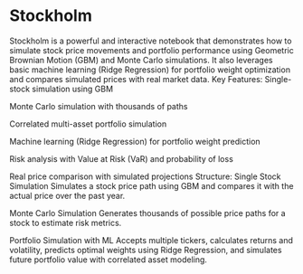 # Stockholm
Stockholm is a powerful and interactive notebook that demonstrates how to simulate stock price movements and portfolio performance using Geometric Brownian Motion (GBM) and Monte Carlo simulations. It also leverages basic machine learning (Ridge Regression) for portfolio weight optimization and compares simulated prices with real market data.
Key Features:
Single-stock simulation using GBM

Monte Carlo simulation with thousands of paths

Correlated multi-asset portfolio simulation

Machine learning (Ridge Regression) for portfolio weight prediction

Risk analysis with Value at Risk (VaR) and probability of loss

Real price comparison with simulated projections
Structure:
Single Stock Simulation
Simulates a stock price path using GBM and compares it with the actual price over the past year.

Monte Carlo Simulation
Generates thousands of possible price paths for a stock to estimate risk metrics.

Portfolio Simulation with ML
Accepts multiple tickers, calculates returns and volatility, predicts optimal weights using Ridge Regression, and simulates future portfolio value with correlated asset modeling.
